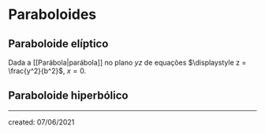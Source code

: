 # Paraboloides

## Paraboloide elíptico
Dada a [[Parábola|parábola]] no plano $yz$ de equações $\displaystyle z = \frac{y^2}{b^2}$, $x = 0$.

## Paraboloide hiperbólico

---

created: 07/06/2021
